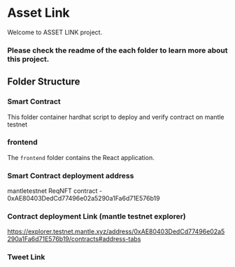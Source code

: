 # Asset Link

Welcome to ASSET LINK project.

###  Please check the readme of the each folder to learn more about this project.

## Folder Structure

### Smart Contract

This folder container hardhat script to deploy and verify contract on mantle testnet

### frontend

The `frontend` folder contains the React application.


###  Smart Contract deployment address

mantletestnet ReqNFT contract - 0xAE80403DedCd77496e02a5290a1Fa6d71E576b19  

### Contract deployment Link (mantle testnet explorer)

https://explorer.testnet.mantle.xyz/address/0xAE80403DedCd77496e02a5290a1Fa6d71E576b19/contracts#address-tabs

### Tweet Link

